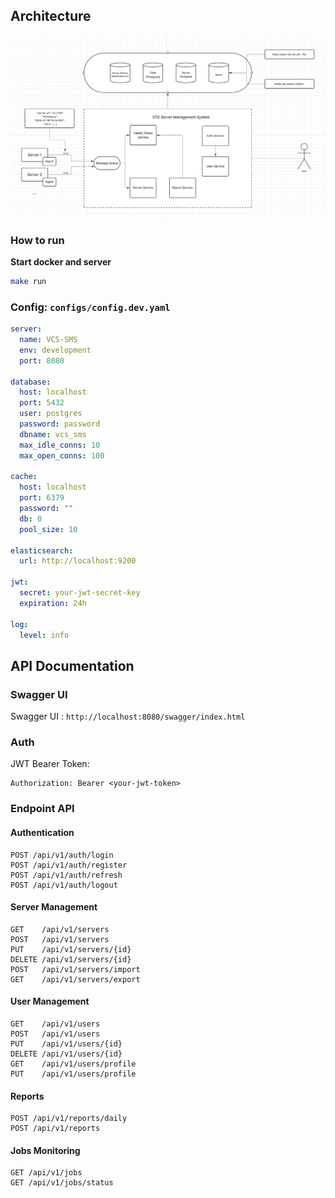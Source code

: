## Architecture
![alt text](image.png)

### How to run

**Start docker and server**
```bash
make run
```

### Config: `configs/config.dev.yaml`

```yaml
server:
  name: VCS-SMS
  env: development
  port: 8080

database:
  host: localhost
  port: 5432
  user: postgres
  password: password
  dbname: vcs_sms
  max_idle_conns: 10
  max_open_conns: 100

cache:
  host: localhost
  port: 6379
  password: ""
  db: 0
  pool_size: 10

elasticsearch:
  url: http://localhost:9200

jwt:
  secret: your-jwt-secret-key
  expiration: 24h

log:
  level: info
```
## API Documentation

### Swagger UI
Swagger UI : `http://localhost:8080/swagger/index.html`

### Auth
JWT Bearer Token:
```
Authorization: Bearer <your-jwt-token>
```

### Endpoint API

#### Authentication
```
POST /api/v1/auth/login      
POST /api/v1/auth/register   
POST /api/v1/auth/refresh    
POST /api/v1/auth/logout     
```

#### Server Management
```
GET    /api/v1/servers           
POST   /api/v1/servers           
PUT    /api/v1/servers/{id}      
DELETE /api/v1/servers/{id}      
POST   /api/v1/servers/import    
GET    /api/v1/servers/export    
```

#### User Management
```
GET    /api/v1/users             
POST   /api/v1/users             
PUT    /api/v1/users/{id}        
DELETE /api/v1/users/{id}        
GET    /api/v1/users/profile     
PUT    /api/v1/users/profile     
```

#### Reports
```
POST /api/v1/reports/daily    
POST /api/v1/reports          
```

#### Jobs Monitoring
```
GET /api/v1/jobs         
GET /api/v1/jobs/status  
```